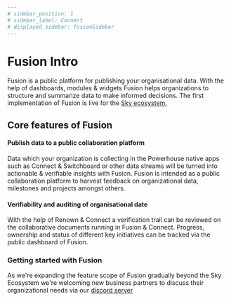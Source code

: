 ```yaml
---
# sidebar_position: 1
# sidebar_label: Connect
# displayed_sidebar: fusionSidebar
---
```


# Fusion Intro

Fusion is a public platform for publishing your organisational data. 
With the help of dashboards, modules & widgets Fusion helps organizations to structure and summarize data to make informed decisions.
The first implementation of Fusion is live for the [Sky ecosystem.](https://fusion.sky.money)

## Core features of Fusion 

#### Publish data to a public collaboration platform
Data which your organization is collecting in the Powerhouse native apps such as Connect & Switchboard or other data streams will be turned into actionable & verifiable insights with Fusion. Fusion is intended as a public collaboration platform to harvest feedback on organizational data, milestones and projects amongst others. 

#### Verifiability and auditing of organisational date
With the help of Renown & Connect a verification trail can be reviewed on the collaborative documents running in Fusion & Connect. Progress, ownership and status of different key initiatives can be tracked via the public dashboard of Fusion. 

### Getting started with Fusion
As we're expanding the feature scope of Fusion gradually beyond the Sky Ecosystem we're welcoming new business partners to discuss their organizational needs via our [discord server](https://discord.com/invite/h7GKvqDyDP)